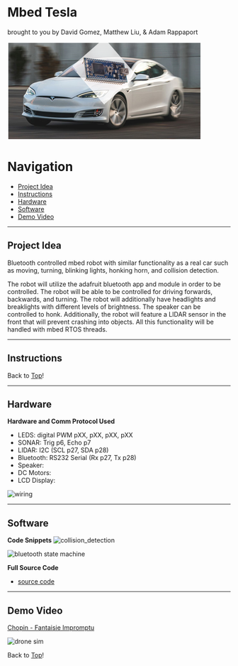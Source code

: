 # Mbed Tesla

brought to you by David Gomez, Matthew Liu, & Adam Rappaport
  
![Mbed Tesla](./assets/mbedtesla.png)

# Navigation <a name ="top"></a>
- [Project Idea](#projectidea)  
- [Instructions](#instructions)  
- [Hardware](#hardware)  
- [Software](#software)  
- [Demo Video](#demo)

---
## Project Idea <a name = "projectidea"></a>
Bluetooth controlled mbed robot with similar functionality as a real car such as moving, turning, blinking lights, honking horn, and collision detection.  

The robot will utilize the adafruit bluetooth app and module in order to be controlled. The robot will be able to be controlled for driving forwards, backwards, and turning. The robot will additionally have headlights and breaklights with different levels of brightness. The speaker can be controlled to honk. Additionally, the robot will feature a LIDAR sensor in the front that will prevent crashing into objects. All this functionality will be handled with mbed RTOS threads.  

----
## Instructions <a name = "instructions"></a>

Back to [Top](#top)!

----
## Hardware <a name = "hardware"></a> 
**Hardware and Comm Protocol Used**  
- LEDS: digital PWM pXX, pXX, pXX, pXX 
- SONAR: Trig p6, Echo p7  
- LIDAR: I2C (SCL p27, SDA p28)  
- Bluetooth: RS232 Serial (Rx p27, Tx p28)  
- Speaker:  
- DC Motors:  
- LCD Display:  

![wiring](./assets/wiring.jpg) 

----
## Software <a name = "software"></a> 
**Code Snippets**
![collision_detection](./assets/collision_detection.jpg)  

![bluetooth state machine](./assets/state_machine.jpg)  

**Full Source Code**  
- [source code](https://drive.google.com/drive/folders/1TNty7M6peybXFbq6Ig-HpSm_tmf9db-7?usp=sharing)  

----
## Demo Video <a name = "demo"></a>

[Chopin - Fantaisie Impromptu](https://www.youtube.com/watch?v=hCwSzsDiuXU)  

![drone sim](https://media.giphy.com/media/P2zNidvSMBVJPJ1LjU/giphy.gif)  

Back to [Top](#top)!
